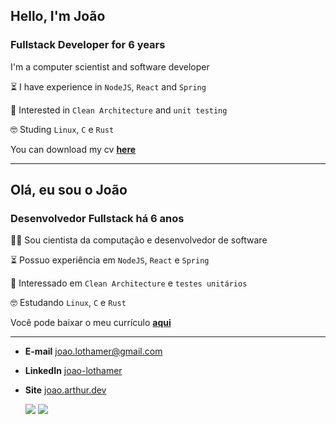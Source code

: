 ## Hello, I'm João

### Fullstack Developer for 6 years

I'm a computer scientist and software developer

⏳ I have experience in `NodeJS`, `React` and `Spring`

🤔 Interested in `Clean Architecture` and `unit testing`

🤓 Studing `Linux`, `C` e `Rust`

You can download my cv
[**here**](https://github.com/joao-arthur/aboutme.md/releases/latest/download/curriculum-joao-arthur-en.pdf)

---

## Olá, eu sou o João

### Desenvolvedor Fullstack há 6 anos

👨‍💻 Sou cientista da computação e desenvolvedor de software

⏳ Possuo experiência em `NodeJS`, `React` e `Spring`

🤔 Interessado em `Clean Architecture` e `testes unitários`

🤓 Estudando `Linux`, `C` e `Rust`

Você pode baixar o meu currículo
[**aqui**](https://github.com/joao-arthur/aboutme.md/releases/latest/download/curriculum-joao-arthur-pt.pdf)

---

- **E-mail** [joao.lothamer@gmail.com](mailto://joao.lothamer@gmail.com)
- **LinkedIn** [joao-lothamer](https://www.linkedin.com/in/joao-lothamer)
- **Site** [joao.arthur.dev](https://www.joao-arthur.dev)

  <img src="https://github-readme-streak-stats.herokuapp.com/?user=joao-arthur&theme=dark" />
  <img src="https://github-readme-stats.vercel.app/api/top-langs?username=joao-arthur&show_icons=true&theme=dark" />